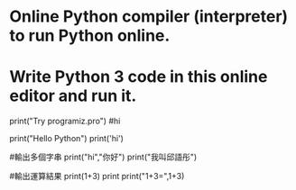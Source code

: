 # Online Python compiler (interpreter) to run Python online.
# Write Python 3 code in this online editor and run it.
print("Try programiz.pro")
#hi


print("Hello Python")
print('hi')

#輸出多個字串
print("hi","你好")
print("我叫邱語彤")

#輸出運算結果
print(1+3)
print
print("1+3=",1+3)
